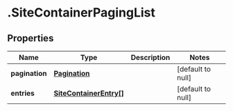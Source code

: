 # .SiteContainerPagingList

## Properties
Name | Type | Description | Notes
------------ | ------------- | ------------- | -------------
**pagination** | [**Pagination**](Pagination.md) |  | [default to null]
**entries** | [**SiteContainerEntry[]**](SiteContainerEntry.md) |  | [default to null]


